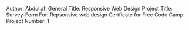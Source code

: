 Author: Abdullah
General Title: Responsive Web Design
Project Title: Survey-Form
For: Repsonsive web design Certficate for Free Code Camp
Project Number: 1

